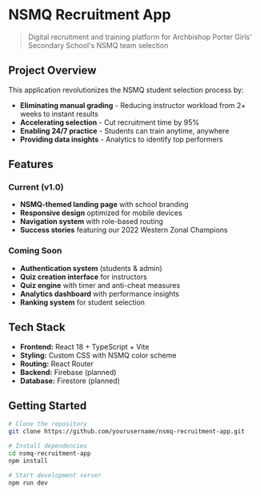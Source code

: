 # NSMQ Recruitment App 

> Digital recruitment and training platform for Archbishop Porter Girls' Secondary School's NSMQ team selection

##  Project Overview

This application revolutionizes the NSMQ student selection process by:
- **Eliminating manual grading** - Reducing instructor workload from 2+ weeks to instant results
- **Accelerating selection** - Cut recruitment time by 95%
- **Enabling 24/7 practice** - Students can train anytime, anywhere
- **Providing data insights** - Analytics to identify top performers

##  Features

### Current (v1.0)
-  **NSMQ-themed landing page** with school branding
-  **Responsive design** optimized for mobile devices
-  **Navigation system** with role-based routing
-  **Success stories** featuring our 2022 Western Zonal Champions

### Coming Soon
-  **Authentication system** (students & admin)
-  **Quiz creation interface** for instructors
-  **Quiz engine** with timer and anti-cheat measures
-  **Analytics dashboard** with performance insights
-  **Ranking system** for student selection

##  Tech Stack

- **Frontend:** React 18 + TypeScript + Vite
- **Styling:** Custom CSS with NSMQ color scheme
- **Routing:** React Router
- **Backend:** Firebase (planned)
- **Database:** Firestore (planned)

##  Getting Started

```bash
# Clone the repository
git clone https://github.com/yourusername/nsmq-recruitment-app.git

# Install dependencies
cd nsmq-recruitment-app
npm install

# Start development server
npm run dev
